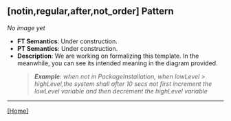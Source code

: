 ## [notin,regular,after,not_order] Pattern
_No image yet_
 * **FT Semantics**: Under construction.
 * **PT Semantics**: Under construction.
 * **Description**: We are working on formalizing this template. In the meanwhile, you can see its intended meaning in the diagram provided.
   > **_Example_**: _when not in PackageInstallation,  when lowLevel > highLevel,the system shall after 10 secs not first  increment the lowLevel variable and then  decrement the highLevel variable_   
***
[[Home]](../semantics.md)